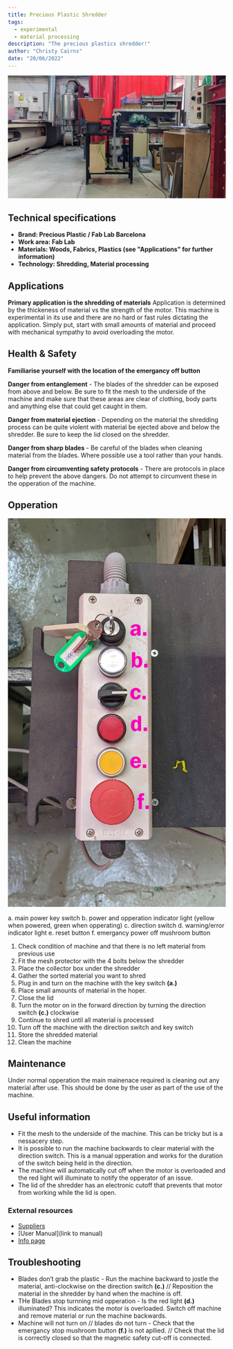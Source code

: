```yaml
---
title: Precious Plastic Shredder
tags: 
  - experimental
  - material processing
description: "The precious plastics shredder!"
author: "Christy Cairns"
date: "20/06/2022"
---
```


![](../../assets/shredder-01.jpg)

## Technical specifications

- **Brand: Precious Plastic / Fab Lab Barcelona** 
- **Work area: Fab Lab** 
- **Materials: Woods, Fabrics, Plastics (see "Applications" for further information)**
- **Technology: Shredding, Material processing**

## Applications

**Primary application is the shredding of materials**
Application is determined by the thickeness of material vs the strength of the motor. This machine is experimental in its use and there are no hard or fast rules dictating the application. Simply put, start with small amounts of material and proceed with mechanical sympathy to avoid overloading the motor.

## Health & Safety

**Familiarise yourself with the location of the emergancy off button**

**Danger from entanglement** - The blades of the shredder can be exposed from above and below. Be sure to fit the mesh to the underside of the machine and make sure that these areas are clear of clothing, body parts and amything else that could get caught in them. 

**Danger from material ejection** - Depending on the material the shredding process can be quite violent with material be ejected above and below the shredder. Be sure to keep the lid closed on the shredder.

**Danger from sharp blades** - Be careful of the blades when cleaning material from the blades. Where possible use a tool rather than your hands.

**Danger from circumventing safety protocols** - There are protocols in place to help prevent the above dangers. Do not attempt to circumvent these in the opperation of the machine.

## Opperation

![](../../assets/shredder-controls-01.jpg)

a. main power key switch
b. power and opperation indicator light (yellow when powered, green when opperating) 
c. direction switch
d. warning/error indicator light
e. reset button
f. emergancy power off mushroom button

1. Check condition of machine and that there is no left material from previous use
2. Fit the mesh protector with the 4 bolts below the shredder
3. Place the collector box under the shredder
4. Gather the sorted material you want to shred
5. Plug in and turn on the machine with the key switch **(a.)**
6. Place small amounts of material in the hoper.
7. Close the lid
8. Turn the motor on in the forward direction by turning the direction switch **(c.)** clockwise
9. Continue to shred until all material is processed
10. Turn off the machine with the direction switch and key switch
11. Store the shredded material
12. Clean the machine

## Maintenance

Under normal opperation the main mainenace required is cleaning out any material after use. This should be done by the user as part of the use of the machine. 

## Useful information

 - Fit the mesh to the underside of the machine. This can be tricky but is a nessacery step. 
 - It is possible to run the machine backwards to clear material with the direction switch. This is a manual opperation and works for the duration of the switch being held in the direction.
 - The machine will automatically cut off when the motor is overloaded and the red light will illuminate to notify the opperator of an issue. 
 - The lid of the shredder has an electronic cutoff that prevents that motor from working while the lid is open. 

### External resources

  - [Suppliers](https://community.preciousplastic.com/academy/build/shredder)
  - [User Manual](link to manual)
  - [Info page](https://community.preciousplastic.com/academy/build/shredder)

## Troubleshooting

- Blades don’t grab the plastic - Run the machine backward to jostle the material, anti-clockwise on the direction switch **(c.)** // Reposition the material in the shredder by hand when the machine is off.  
- THe Blades stop turnning mid opperation - Is the red light **(d.)** illuminated? This indicates the motor is overloaded. Switch off machine and remove material or run the machine backwards.
- Machine will not turn on // blades do not turn - Check that the emergancy stop mushroom button **(f.)** is not apllied. // Check that the lid is correctly closed so that the magnetic safety cut-off is connected. 
